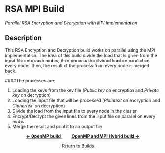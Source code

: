 # RSA MPI Build
*Parallel RSA Encryption and Decryption with MPI Implementation*

## Description
This RSA Encryption and Decryption build works on parallel using the MPI implementation. The idea of this build divide the load that is given from the input file onto each nodes, then process the divided load on parallel on every node. Then, the result of the process from every node is merged back.

####The processes are:
1. Loading the keys from the key file (*Public key* on encryption and *Private key* on decryption)
2. Loading the input file that will be processed (*Plaintext* on encryption and *Ciphertext* on decryption)
3. Divide the load from the input file to every node in the cluster
4. Encrypt/Decrypt the given lines from the input file on parallel on every node.
5. Merge the result and print it to an output file

<p align="center">
	<a href="https://github.com/ReinhartC/Parallel-RSA-on-Raspberry-Pi/tree/master/Builds/OMP">
		<b>← OpenMP build</b>
	</a>  
	<a href="https://github.com/ReinhartC/Parallel-RSA-on-Raspberry-Pi/tree/master/Builds/OMP_MPI">
		<b>OpenMP and MPI Hybrid build →</b>
	</a>
</p>
<p align="center">
    <a href="https://github.com/ReinhartC/Parallel-RSA-on-Raspberry-Pi/tree/master/Builds">
        Return to Builds
    </a>  
</p>